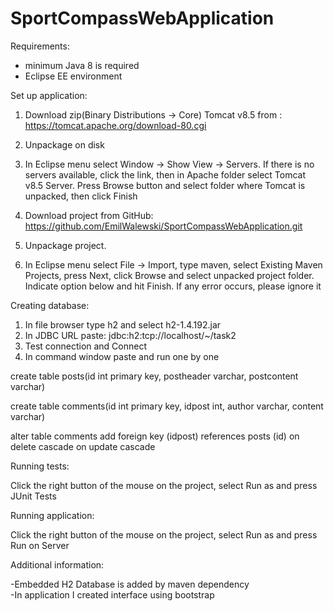 # SportCompassWebApplication

Requirements:
- minimum Java 8 is required
- Eclipse EE environment

Set up application:

1. Download zip(Binary Distributions -> Core) Tomcat v8.5 from : https://tomcat.apache.org/download-80.cgi

2. Unpackage on disk

3. In Eclipse menu select Window -> Show View -> Servers. If there is no servers available, click the link, 
then in Apache folder select Tomcat v8.5 Server. Press Browse button and select folder where Tomcat is unpacked, then click Finish

4. Download project from GitHub: https://github.com/EmilWalewski/SportCompassWebApplication.git

5. Unpackage project.

6. In Eclipse menu select File -> Import, type maven, select Existing Maven Projects, press Next, click Browse and select unpacked project folder. Indicate option below and hit Finish. If any error occurs, please ignore it 

Creating database:

1. In file browser type h2 and select h2-1.4.192.jar
2. In JDBC URL paste: jdbc:h2:tcp://localhost/~/task2
3. Test connection and Connect
4. In command window paste and run one by one

create table posts(id int primary key, postheader varchar, postcontent varchar)

create table comments(id int primary key, idpost int, author varchar, content varchar)

alter table  comments add  foreign key (idpost) references posts (id) on delete cascade on update cascade

Running tests:

Click the right button of the mouse on the project, select Run as and press JUnit Tests

Running application: 

Click the right button of the mouse on the project, select Run as and press Run on Server

Additional information:

-Embedded H2 Database is added by maven dependency  
-In application I created interface using bootstrap

